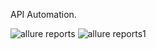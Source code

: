 API Automation.

![allure reports](https://github.com/user-attachments/assets/13e0418a-a766-4f1d-81c8-398aef3974ee)
![allure reports1](https://github.com/user-attachments/assets/51f495cc-86f8-4043-85d9-5d4dfc69f70a)
